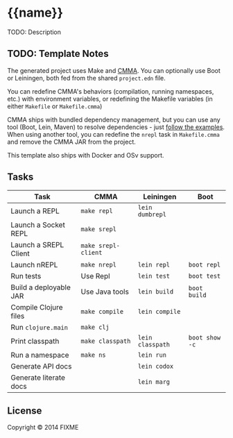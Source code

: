 # {{name}}

TODO: Description

## TODO: Template Notes

The generated project uses Make and [CMMA](https://github.com/ohpauleez/cmma).
You can optionally use Boot or Leiningen, both fed from the shared `project.edn` file.

You can redefine CMMA's behaviors (compilation, running namespaces, etc.) with
environment variables, or redefining the Makefile variables (in either `Makefile` or `Makefile.cmma`)

CMMA ships with bundled dependency management, but you can use any tool (Boot, Lein, Maven)
to resolve dependencies - just [follow the examples](https://github.com/ohpauleez/cmma/tree/master/cmma-clj/examples).
When using another tool, you can redefine the `nrepl` task in `Makefile.cmma` and remove the CMMA JAR from the project.

This template also ships with Docker and OSv support.


## Tasks

| Task                   |     CMMA       |   Leiningen      |     Boot     |
|------------------------|----------------|------------------|--------------|
| Launch a REPL          | `make repl`    |  `lein dumbrepl` |              |
| Launch a Socket REPL   | `make srepl`   |                  |              |
| Launch a SREPL Client  | `make srepl-client`   |           |              |
| Launch nREPL           | `make nrepl`   |  `lein repl`     | `boot repl`  |
| Run tests              | Use Repl       |  `lein test`     | `boot test`  |
| Build a deployable JAR | Use Java tools |  `lein build`    | `boot build` |
| Compile Clojure files  | `make compile` |  `lein compile`  |              |
| Run `clojure.main`     | `make clj`     |                  |              |
| Print classpath        | `make classpath` |  `lein classpath` | `boot show -c`  |
| Run a namespace        | `make ns`      |  `lein run`      |              |
| Generate API docs      |                |  `lein codox`    |              |
| Generate literate docs |                |  `lein marg`     |              |


## License

Copyright © 2014 FIXME
